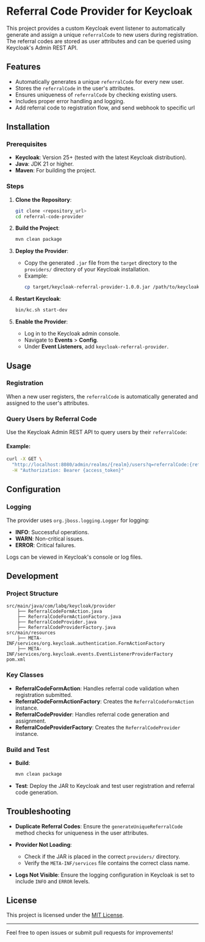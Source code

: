 # Referral Code Provider for Keycloak

This project provides a custom Keycloak event listener to automatically generate and assign a unique `referralCode` to new users during registration. The referral codes are stored as user attributes and can be queried using Keycloak's Admin REST API.

## Features

- Automatically generates a unique `referralCode` for every new user.
- Stores the `referralCode` in the user's attributes.
- Ensures uniqueness of `referralCode` by checking existing users.
- Includes proper error handling and logging.
- Add referral code to registration flow, and send webhook to specific url

## Installation

### Prerequisites
- **Keycloak**: Version 25+ (tested with the latest Keycloak distribution).
- **Java**: JDK 21 or higher.
- **Maven**: For building the project.

### Steps

1. **Clone the Repository**:
   ```bash
   git clone <repository_url>
   cd referral-code-provider
   ```

2. **Build the Project**:
   ```bash
   mvn clean package
   ```

3. **Deploy the Provider**:
    - Copy the generated `.jar` file from the `target` directory to the `providers/` directory of your Keycloak installation.
    - Example:
      ```bash
      cp target/keycloak-referral-provider-1.0.0.jar /path/to/keycloak/providers/
      ```

4. **Restart Keycloak**:
   ```bash
   bin/kc.sh start-dev
   ```

5. **Enable the Provider**:
    - Log in to the Keycloak admin console.
    - Navigate to **Events** > **Config**.
    - Under **Event Listeners**, add `keycloak-referral-provider`.

## Usage

### Registration
When a new user registers, the `referralCode` is automatically generated and assigned to the user's attributes.

### Query Users by Referral Code
Use the Keycloak Admin REST API to query users by their `referralCode`:

#### Example:
```bash
curl -X GET \
  "http://localhost:8080/admin/realms/{realm}/users?q=referralCode:{referralCode}" \
  -H "Authorization: Bearer {access_token}"
```

## Configuration

### Logging
The provider uses `org.jboss.logging.Logger` for logging:
- **INFO**: Successful operations.
- **WARN**: Non-critical issues.
- **ERROR**: Critical failures.

Logs can be viewed in Keycloak's console or log files.

## Development

### Project Structure
```plaintext
src/main/java/com/labq/keycloak/provider
    ├── ReferralCodeFormAction.java
    ├── ReferralCodeFormActionFactory.java
    ├── ReferralCodeProvider.java
    ├── ReferralCodeProviderFactory.java
src/main/resources
    ├── META-INF/services/org.keycloak.authentication.FormActionFactory
    ├── META-INF/services/org.keycloak.events.EventListenerProviderFactory
pom.xml
```

### Key Classes
- **ReferralCodeFormAction**: Handles referral code validation when registration submitted.
- **ReferralCodeFormActionFactory**: Creates the `ReferralCodeFormAction` instance.
- **ReferralCodeProvider**: Handles referral code generation and assignment.
- **ReferralCodeProviderFactory**: Creates the `ReferralCodeProvider` instance.

### Build and Test
- **Build**:
  ```bash
  mvn clean package
  ```
- **Test**:
  Deploy the JAR to Keycloak and test user registration and referral code generation.

## Troubleshooting

- **Duplicate Referral Codes**:
  Ensure the `generateUniqueReferralCode` method checks for uniqueness in the user attributes.

- **Provider Not Loading**:
    - Check if the JAR is placed in the correct `providers/` directory.
    - Verify the `META-INF/services` file contains the correct class name.

- **Logs Not Visible**:
  Ensure the logging configuration in Keycloak is set to include `INFO` and `ERROR` levels.

## License
This project is licensed under the [MIT License](LICENSE).

---

Feel free to open issues or submit pull requests for improvements!
